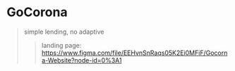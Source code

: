 # GoCorona
>simple lending, no adaptive
>> landing page: https://www.figma.com/file/EEHvnSnRaqs05K2Ei0MFiF/Gocorna-Website?node-id=0%3A1
